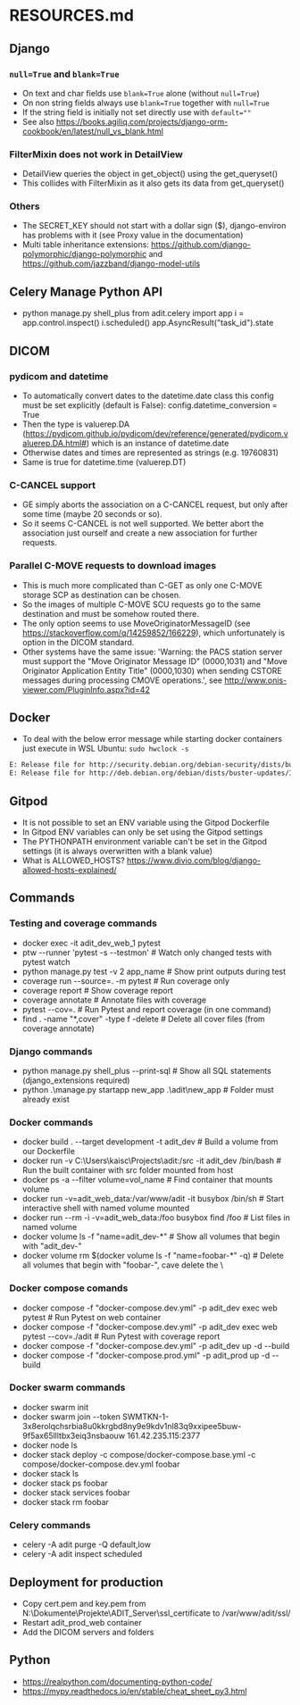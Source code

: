 # RESOURCES.md

## Django

### `null=True` and `blank=True`

- On text and char fields use `blank=True` alone (without `null=True`)
- On non string fields always use `blank=True` together with `null=True`
- If the string field is initially not set directly use with `default=""`
- See also <https://books.agiliq.com/projects/django-orm-cookbook/en/latest/null_vs_blank.html>

### FilterMixin does not work in DetailView

- DetailView queries the object in get_object() using the get_queryset()
- This collides with FilterMixin as it also gets its data from get_queryset()

### Others

- The SECRET_KEY should not start with a dollar sign (\$), django-environ has problems with it (see Proxy value in the documentation)
- Multi table inheritance extensions: <https://github.com/django-polymorphic/django-polymorphic> and <https://github.com/jazzband/django-model-utils>

## Celery Manage Python API

- python manage.py shell_plus
  from adit.celery import app
  i = app.control.inspect()
  i.scheduled()
  app.AsyncResult("task_id").state

## DICOM

### pydicom and datetime

- To automatically convert dates to the datetime.date class this config must be set explicitly (default is False): config.datetime_conversion = True
- Then the type is valuerep.DA (<https://pydicom.github.io/pydicom/dev/reference/generated/pydicom.valuerep.DA.html#>) which is an instance of datetime.date
- Otherwise dates and times are represented as strings (e.g. 19760831)
- Same is true for datetime.time (valuerep.DT)

### C-CANCEL support

- GE simply aborts the association on a C-CANCEL request, but only after some time (maybe 20 seconds or so).
- So it seems C-CANCEL is not well supported. We better abort the association just ourself and create a new association for further requests.

### Parallel C-MOVE requests to download images

- This is much more complicated than C-GET as only one C-MOVE storage SCP as destination can be chosen.
- So the images of multiple C-MOVE SCU requests go to the same destination and must be somehow routed there.
- The only option seems to use MoveOriginatorMessageID (see <https://stackoverflow.com/q/14259852/166229>), which unfortunately is option in the DICOM standard.
- Other systems have the same issue: 'Warning: the PACS station server must support the "Move Originator Message ID" (0000,1031) and "Move Originator Application Entity Title" (0000,1030) when sending CSTORE messages during processing CMOVE operations.', see <http://www.onis-viewer.com/PluginInfo.aspx?id=42>

## Docker

- To deal with the below error message while starting docker containers just execute in WSL Ubuntu: `sudo hwclock -s`

```txt
E: Release file for http://security.debian.org/debian-security/dists/buster/updates/InRelease is not valid yet (invalid for another 1h 22min 32s). Updates for this repository will not be applied.
E: Release file for http://deb.debian.org/debian/dists/buster-updates/InRelease is not valid yet (invalid for another 17h 37min 38s). Updates for this repository will not be applied.
```

## Gitpod

- It is not possible to set an ENV variable using the Gitpod Dockerfile
- In Gitpod ENV variables can only be set using the Gitpod settings
- The PYTHONPATH environment variable can't be set in the Gitpod settings (it is always overwritten with a blank value)
- What is ALLOWED_HOSTS? <https://www.divio.com/blog/django-allowed-hosts-explained/>

## Commands

### Testing and coverage commands

- docker exec -it adit_dev_web_1 pytest
- ptw --runner 'pytest -s --testmon' # Watch only changed tests with pytest watch
- python manage.py test -v 2 app_name # Show print outputs during test
- coverage run --source=. -m pytest # Run coverage only
- coverage report # Show coverage report
- coverage annotate # Annotate files with coverage
- pytest --cov=. # Run Pytest and report coverage (in one command)
- find . -name "\*,cover" -type f -delete # Delete all cover files (from coverage annotate)

### Django commands

- python manage.py shell_plus --print-sql # Show all SQL statements (django_extensions required)
- python .\manage.py startapp new_app .\adit\new_app # Folder must already exist

### Docker commands

- docker build . --target development -t adit_dev # Build a volume from our Dockerfile
- docker run -v C:\Users\kaisc\Projects\adit:/src -it adit_dev /bin/bash # Run the built container with src folder mounted from host
- docker ps -a --filter volume=vol_name # Find container that mounts volume
- docker run -v=adit_web_data:/var/www/adit -it busybox /bin/sh # Start interactive shell with named volume mounted
- docker run --rm -i -v=adit_web_data:/foo busybox find /foo # List files in named volume
- docker volume ls -f "name=adit_dev-\*" # Show all volumes that begin with "adit_dev-"
- docker volume rm $(docker volume ls -f "name=foobar-\*" -q) # Delete all volumes that begin with "foobar-", cave delete the \

### Docker compose comands

- docker compose -f "docker-compose.dev.yml" -p adit_dev exec web pytest # Run Pytest on web container
- docker compose -f "docker-compose.dev.yml" -p adit_dev exec web pytest --cov=./adit # Run Pytest with coverage report
- docker compose -f "docker-compose.dev.yml" -p adit_dev up -d --build
- docker compose -f "docker-compose.prod.yml" -p adit_prod up -d --build

### Docker swarm commands

- docker swarm init
- docker swarm join --token SWMTKN-1-3x8erolqchsrbia8u0kkrgbd8ny9e9kdv1nl83q9xxipee5buw-9f5ax65llltbx3eiq3nsbaouw 161.42.235.115:2377
- docker node ls
- docker stack deploy -c compose/docker-compose.base.yml -c compose/docker-compose.dev.yml foobar
- docker stack ls
- docker stack ps foobar
- docker stack services foobar
- docker stack rm foobar

### Celery commands

- celery -A adit purge -Q default,low
- celery -A adit inspect scheduled

## Deployment for production

- Copy cert.pem and key.pem from N:\Dokumente\Projekte\ADIT_Server\ssl_certificate to /var/www/adit/ssl/
- Restart adit_prod_web container
- Add the DICOM servers and folders

## Python

- <https://realpython.com/documenting-python-code/>
- <https://mypy.readthedocs.io/en/stable/cheat_sheet_py3.html>
